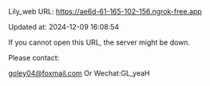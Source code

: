 Lily_web URL: https://ae6d-61-165-102-156.ngrok-free.app

Updated at: 2024-12-09 16:08:54

If you cannot open this URL, the server might be down.

Please contact: 

goley04@foxmail.com Or Wechat:GL_yeaH